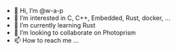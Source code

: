 - 👋 Hi, I’m @w-a-p
- 👀 I’m interested in C, C++, Embedded, Rust, docker, ...
- 🌱 I’m currently learning Rust
- 💞️ I’m looking to collaborate on Photoprism
- 📫 How to reach me ...

<!---
w-a-p/w-a-p is a ✨ special ✨ repository because its `README.md` (this file) appears on your GitHub profile.
You can click the Preview link to take a look at your changes.
--->
